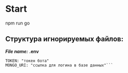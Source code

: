 # Start
npm run go


## Структура игнорируемых файлов:
***File name:*** **.env**
```
TOKEN: "токен бота"  
MONGO_URI: "ссылка для логина в базе данных"```
